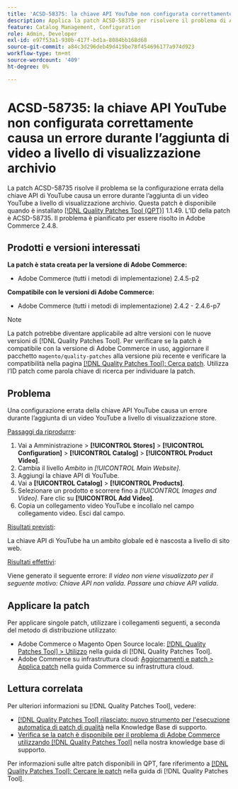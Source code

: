 ```yaml
---
title: 'ACSD-58375: la chiave API YouTube non configurata correttamente causa un errore durante l’aggiunta di video a livello di visualizzazione archivio'
description: Applica la patch ACSD-58375 per risolvere il problema di Adobe Commerce, se la configurazione errata della chiave API di YouTube causa un errore durante l’aggiunta di un video YouTube a livello di visualizzazione archivio.
feature: Catalog Management, Configuration
role: Admin, Developer
exl-id: e97f53a1-930b-417f-bd1a-8084bb168d68
source-git-commit: a84c3d296deb49d419be78f454696177a974d923
workflow-type: tm+mt
source-wordcount: '409'
ht-degree: 0%

---
```


# ACSD-58735: la chiave API YouTube non configurata correttamente causa un errore durante l’aggiunta di video a livello di visualizzazione archivio

La patch ACSD-58735 risolve il problema se la configurazione errata della chiave API di YouTube causa un errore durante l’aggiunta di un video YouTube a livello di visualizzazione archivio. Questa patch è disponibile quando è installato [[!DNL Quality Patches Tool (QPT)]](/help/announcements/adobe-commerce-announcements/magento-quality-patches-released-new-tool-to-self-serve-quality-patches.md) 1.1.49. L’ID della patch è ACSD-58735. Il problema è pianificato per essere risolto in Adobe Commerce 2.4.8.

## Prodotti e versioni interessati

**La patch è stata creata per la versione di Adobe Commerce:**

* Adobe Commerce (tutti i metodi di implementazione) 2.4.5-p2

**Compatibile con le versioni di Adobe Commerce:**

* Adobe Commerce (tutti i metodi di implementazione) 2.4.2 - 2.4.6-p7

>[!NOTE]
>
>La patch potrebbe diventare applicabile ad altre versioni con le nuove versioni di [!DNL Quality Patches Tool]. Per verificare se la patch è compatibile con la versione di Adobe Commerce in uso, aggiornare il pacchetto `magento/quality-patches` alla versione più recente e verificare la compatibilità nella pagina [[!DNL Quality Patches Tool]: Cerca patch](https://experienceleague.adobe.com/tools/commerce-quality-patches/index.html?lang=it). Utilizza l’ID patch come parola chiave di ricerca per individuare la patch.

## Problema

Una configurazione errata della chiave API YouTube causa un errore durante l’aggiunta di un video YouTube a livello di visualizzazione store.

<u>Passaggi da riprodurre</u>:

1. Vai a Amministrazione > **[!UICONTROL Stores]** > **[!UICONTROL Configuration]** > **[!UICONTROL Catalog]** > **[!UICONTROL Product Video]**.
1. Cambia il livello *Ambito* in *[!UICONTROL Main Website]*.
1. Aggiungi la chiave API di YouTube.
1. Vai a **[!UICONTROL Catalog]** > **[!UICONTROL Products]**.
1. Selezionare un prodotto e scorrere fino a *[!UICONTROL Images and Video]*. Fare clic su **[!UICONTROL Add Video]**.
1. Copia un collegamento video YouTube e incollalo nel campo collegamento video. Esci dal campo.

<u>Risultati previsti</u>:

La chiave API di YouTube ha un ambito globale ed è nascosta a livello di sito web.

<u>Risultati effettivi</u>:

Viene generato il seguente errore: *Il video non viene visualizzato per il seguente motivo: Chiave API non valida. Passare una chiave API valida*.

## Applicare la patch

Per applicare singole patch, utilizzare i collegamenti seguenti, a seconda del metodo di distribuzione utilizzato:

* Adobe Commerce o Magento Open Source locale: [[!DNL Quality Patches Tool] > Utilizzo](https://experienceleague.adobe.com/docs/commerce-operations/tools/quality-patches-tool/usage.html?lang=it) nella guida di [!DNL Quality Patches Tool].
* Adobe Commerce su infrastruttura cloud: [Aggiornamenti e patch > Applica patch](https://experienceleague.adobe.com/docs/commerce-cloud-service/user-guide/develop/upgrade/apply-patches.html?lang=it) nella guida Commerce su infrastruttura cloud.

## Lettura correlata

Per ulteriori informazioni su [!DNL Quality Patches Tool], vedere:

* [[!DNL Quality Patches Tool] rilasciato: nuovo strumento per l&#39;esecuzione automatica di patch di qualità](/help/announcements/adobe-commerce-announcements/magento-quality-patches-released-new-tool-to-self-serve-quality-patches.md) nella Knowledge Base di supporto.
* [Verifica se la patch è disponibile per il problema di Adobe Commerce utilizzando  [!DNL Quality Patches Tool]](/help/support-tools/patches-available-in-qpt-tool/check-patch-for-magento-issue-with-magento-quality-patches.md) nella nostra knowledge base di supporto.

Per informazioni sulle altre patch disponibili in QPT, fare riferimento a [[!DNL Quality Patches Tool]: Cercare le patch](https://experienceleague.adobe.com/tools/commerce-quality-patches/index.html?lang=it) nella guida di [!DNL Quality Patches Tool].
